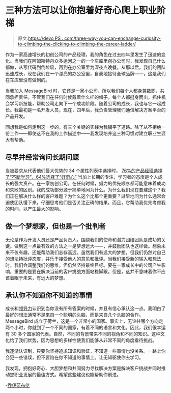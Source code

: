 # 三种方法可以让你抱着好奇心爬上职业阶梯

> 原文:[https://devo PS . com/three-way-you-can-enchange-curiosity-to-climbing-the-clicking-to-climbing-the-career-ladder/](https://devops.com/three-ways-you-can-embrace-curiosity-to-climb-the-career-ladder/)

作为一家高速增长的初创公司的产品经理，我的角色在过去四年里发生了迅速的变化。当我们在阿姆斯特丹众多运河之一的一个车库里创办公司时，我发现自己什么都做，从写代码到倒垃圾，再到在办公室里为深夜点晚餐。从那以后，我们的团队迅速成长，现在我们在一个漂亮的办公室里，自豪地接待全球品牌——，这是我们在车库里没有做到的。

当我加入 MessageBird 时，它还是一家小公司，所以我们每个人都身兼数职，共同承担责任。不管我们在任何时候戴着什么样的帽子，每个人都挺身而出，抓住机会学习新技能，帮助公司走向下一个成功阶段。随着公司的成长，我也与它一起成长。我最初是一名开发人员，现在，四年后，我负责管理我们通信解决方案平台的产品开发。

回想我是如何走到这一步的，有三个关键的实践为我铺平了道路。除了从不拒绝一份工作——即使这不在我的工作描述中——我发现培养这三种习惯对建立职业生涯大有帮助。

## **尽早并经常询问长期问题**

当被要求从代表他们最大优势的 34 个属性列表中选择时， [76%的产品经理选择了“不断学习”，64%选择了“好奇心”](https://pragmatic-marketing-469ad240.s3.amazonaws.com/PDF/AnnualSurvey2013Final.pdf) 当加上长期的专注，学习者的态度是个人成长的强大资产。在一家初创公司，在任何时候，努力的优先顺序都可能意味着成功和失败的区别。我的成功部分源于简单地问为什么。为什么我们现在要建这个？我们正在解决什么样的客户难题？为什么这个比那个更重要？过早地问为什么通常会迫使团队慢下来，仔细思考他们是否关注正确的结果。而且，它帮助我优先考虑我的时间，以产生最大的影响。

## **做一个梦想家，但也是一个批判者**

无论是作为开发人员还是产品负责人，围绕我们的使命和潜力团结团队是成功的关键。做到这一点最有效的方法之一是梦想远大——，并鼓励团队也这样做。想象未来不仅有趣，还能帮助我们志存高远。虽然我们有远大的梦想，但我们仍然对自己的想法持批评态度，并乐于接受他人的意见和批评。当我们接受新的输入和想法时，我们会调整我们的思维，但仍然坚持最终目标。要在一家成长中的公司产生影响，重要的是要在解决当前的客户挑战方面站稳脚跟。但是，这并不意味着你不应该着眼于未来，有远大的梦想。

## **承认你不知道你不知道的事情**

成长和[领导力](https://devops.com/how-leadership-drives-digital-transformation-success/)认识到当你没有所有答案的时候，并且有信心承认这一点。我明白了最好的想法通常不是来自一个聪明的头脑，而是来自几个头脑的合作。MessageBird 成立于荷兰，这是一个非常小的国家。事实上，无论往哪个方向走两个小时，你就到了一个不同的国家，有着不同的语言和文化。因此，我们很幸运有 30 多个国家的代表。自然，不同的背景带来不同的视角和不同的知识。这种文化给了我们优势，因为思想的多样性使我们能够从非常不同的角度看待挑战。

我逐渐认识到，只要你坚持追求知识和验证，不知道一些事情也没关系。一路上你会犯一些错误，但不要陷在你不知道的事情上。让无知驱使你去学习。

我发现，拥抱好奇心、大胆梦想和共同努力寻找解决方案是解决客户挑战并同时推动您职业发展的最佳方式。希望这些建议也能帮助你前进。

-[乔伊范布伦](https://devops.com/author/joey-van-ommen/)
